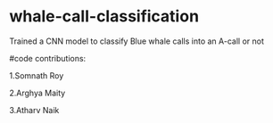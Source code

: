 # whale-call-classification
Trained a CNN model to classify Blue whale calls into an A-call or not

#code contributions:

1.Somnath Roy

2.Arghya Maity

3.Atharv Naik
